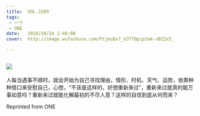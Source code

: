 ```yaml
---
title:	VOL.2209
tags:
 - 一个
 - ONE
date:	2018/10/24 1:40:08
cover:	http://image.wufazhuce.com/FtjmuQx7_VJTfOpip1m4-vBZZx5_

---
```

![](http://image.wufazhuce.com/FtjmuQx7_VJTfOpip1m4-vBZZx5_)
---

人每当遇事不顺时，就会开始为自己寻找理由，情形、时机、天气、运势，依靠种种借口来安慰自己，心想，“不该是这样的，好想重新来过”，重新来过就真的能万事如意吗？重新来过就能化解最初的不尽人意？这样的自信到底从何而来？
 
Reprinted from ONE
